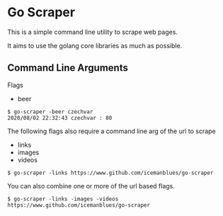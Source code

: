 # Go Scraper

This is a simple command line utility to scrape web pages.

It aims to use the golang core libraries as much as possible.

## Command Line Arguments

Flags

* beer

```
$ go-scraper -beer czechvar
2020/08/02 22:32:43 czechvar : 80
```

The following flags also require a command line arg of the url to scrape

* links
* images
* videos

```
$ go-scraper -links https://www.github.com/icemanblues/go-scraper
```

You can also combine one or more of the url based flags.

```
$ go-scraper -links -images -videos https://www.github.com/icemanblues/go-scraper
```
